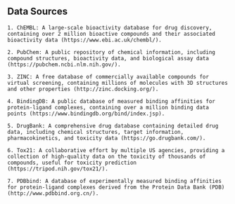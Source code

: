 ## Data Sources

    1. ChEMBL: A large-scale bioactivity database for drug discovery, containing over 2 million bioactive compounds and their associated bioactivity data (https://www.ebi.ac.uk/chembl/).

    2. PubChem: A public repository of chemical information, including compound structures, bioactivity data, and biological assay data (https://pubchem.ncbi.nlm.nih.gov/).

    3. ZINC: A free database of commercially available compounds for virtual screening, containing millions of molecules with 3D structures and other properties (http://zinc.docking.org/).

    4. BindingDB: A public database of measured binding affinities for protein-ligand complexes, containing over a million binding data points (https://www.bindingdb.org/bind/index.jsp).

    5. DrugBank: A comprehensive drug database containing detailed drug data, including chemical structures, target information, pharmacokinetics, and toxicity data (https://go.drugbank.com/).

    6. Tox21: A collaborative effort by multiple US agencies, providing a collection of high-quality data on the toxicity of thousands of compounds, useful for toxicity prediction (https://tripod.nih.gov/tox21/).

    7. PDBbind: A database of experimentally measured binding affinities for protein-ligand complexes derived from the Protein Data Bank (PDB) (http://www.pdbbind.org.cn/).

 